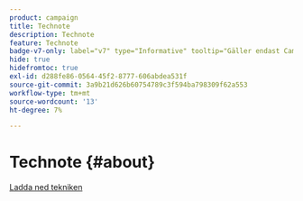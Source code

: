 ```yaml
---
product: campaign
title: Technote
description: Technote
feature: Technote
badge-v7-only: label="v7" type="Informative" tooltip="Gäller endast Campaign Classic v7"
hide: true
hidefromtoc: true
exl-id: d288fe86-0564-45f2-8777-606abdea531f
source-git-commit: 3a9b21d626b60754789c3f594ba798309f62a553
workflow-type: tm+mt
source-wordcount: '13'
ht-degree: 7%

---
```


# Technote {#about}



[Ladda ned tekniken](guidelines.pdf)
